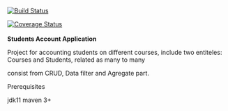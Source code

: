 [![Build Status](https://travis-ci.org/brest-java-course-summer-2019/alex.kozel.svg?branch=master)](https://travis-ci.org/brest-java-course-summer-2019/alex.kozel)

[![Coverage Status](https://coveralls.io/repos/github/brest-java-course-summer-2019/alex.kozel/badge.svg?branch=master)](https://coveralls.io/github/brest-java-course-summer-2019/alex.kozel?branch=master)
<br>
</br>
<b>Students Account Application</b>

Project for accounting students on different courses, include two entiteles: Courses and Students, related as many to many

consist from CRUD, Data filter and Agregate part.

Prerequisites

jdk11
maven 3+
